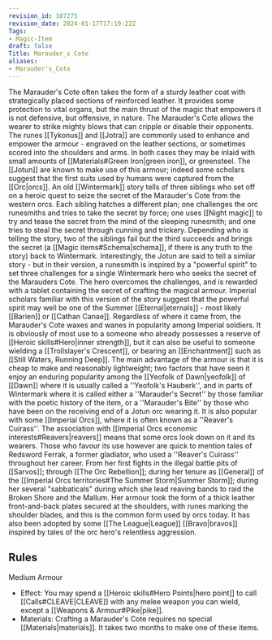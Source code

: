 ```yaml
---
revision_id: 107275
revision_date: 2024-01-17T17:19:22Z
Tags:
- Magic-Item
draft: false
Title: Marauder_s Cote
aliases:
- Marauder's_Cote
---
```

The Marauder's Cote often takes the form of a sturdy leather coat with strategically placed sections of reinforced leather. It provides some protection to vital organs, but the main thrust of the magic that empowers it is not defensive, but offensive, in nature. The Marauder's Cote allows the wearer to strike mighty blows that can cripple or disable their opponents. The runes [[Tykonus]] and [[Jotra]] are commonly used to enhance and empower the armour - engraved on the leather sections, or sometimes scored into the shoulders and arms. In both cases they may be inlaid with small amounts of [[Materials#Green Iron|green iron]], or greensteel.
The [[Jotun]] are known to make use of this armour; indeed some scholars suggest that the first suits used by humans were captured from the [[Orc|orcs]]. An old [[Wintermark]] story tells of three siblings who set off on a heroic quest to seize the secret of the Marauder's Cote from the western orcs. Each sibling hatches a different plan; one challenges the orc runesmiths and tries to take the secret by force; one uses [[Night magic]] to try and tease the secret from the mind of the sleeping runesmith; and one tries to steal the secret through cunning and trickery. Depending who is telling the story, two of the siblings fail but the third succeeds and brings the secret (a [[Magic items#Schema|schema]], if there is any truth to the story) back to Wintermark. Interestingly, the Jotun are said to tell a similar story - but in their version, a runesmith is inspired by a "powerful spirit" to set three challenges for a single Wintermark hero who seeks the secret of the Marauders Cote. The hero overcomes the challenges, and is rewarded with a tablet containing the secret of crafting the magical armour. Imperial scholars familiar with this version of the story suggest that the powerful spirit may well be one of the Summer [[Eternal|eternals]] - most likely [[Barien]] or [[Cathan Canae]].
Regardless of where it came from, the Marauder's Cote waxes and wanes in popularity among Imperial soldiers. It is obviously of most use to a someone who already possesses a reserve of [[Heroic skills#Hero|inner strength]], but it can also be useful to someone wielding a [[Trollslayer's Crescent]], or bearing an [[Enchantment]] such as [[Still Waters, Running Deep]]. 
The main advantage of the armour is that it is cheap to make and reasonably lightweight; two factors that have seen it enjoy an enduring popularity among the [[Yeofolk of Dawn|yeofolk]] of [[Dawn]] where it is usually called a ''Yeofolk's Hauberk'', and in parts of Wintermark where it is called either a ''Marauder's Secret'' by those familiar with the poetic history of the item, or a ''Marauder's Bite'' by those who have been on the receiving end of a Jotun orc wearing it.
It is also popular with some [[Imperial Orcs]], where it is often known as a ''Reaver's Cuirass''. The association with [[Imperial Orcs economic interests#Reavers|reavers]] means that some orcs look down on it and its wearers. Those who favour its use however are quick to mention tales of Redsword Ferrak, a former gladiator, who used a ''Reaver's Cuirass'' throughout her career. From her first fights in the illegal battle pits of [[Sarvos]]; through [[The Orc Rebellion]]; during her tenure as [[General]] of the [[Imperial Orcs territories#The Summer Storm|Summer Storm]]; during her several "sabbaticals" during which she lead reaving bands to raid the Broken Shore and the Mallum. Her armour took the form of a thick leather front-and-back plates secured at the shoulders, with runes marking the shoulder blades, and this is the common form used by orcs today. It has also been adopted by some [[The League|League]] [[Bravo|bravos]] inspired by tales of the orc hero's relentless aggression.
## Rules
Medium Armour
* Effect: You may spend a [[Heroic skills#Hero Points|hero point]] to call [[Calls#CLEAVE|CLEAVE]] with any melee weapon you can wield, except a [[Weapons & Armour#Pike|pike]].
* Materials: Crafting a Marauder's Cote requires no special [[Materials|materials]]. It takes two months to make one of these items.